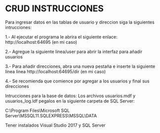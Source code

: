 # CRUD INSTRUCCIONES

Para ingresar datos en las tablas de usuario y direccion siga la siguientes intrucciones:

1.- Al ejecutar el programa le abrira el siguiente enlace: http://localhost:64695 (en mi caso)

2.- Agregue la siguiente linea/user para abrir la interfaz para añadir usuarios

3.- Para añadir direcciones, abra una nueva pestaña e inserte la siguiente linea linea http://localhost:64695/dir (en mi caso)

4.- Se recomienda que comience por agregar a los usuarios y final sus direcciones

Intrucciones para la base de datos:
Los archivos usuarios.mdf y usuarios_log.ldf pegalos en la siguiente carpeta de SQL Server:

C:\Program Files\Microsoft SQL Server\MSSQL11.SQLEXPRESS\MSSQL\DATA

Tener instalados Visual Studio 2017 y SQL Server
